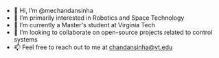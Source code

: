 - 👋 Hi, I’m @mechandansinha
- 👀 I’m primarily interested in Robotics and Space Technology
- 🌱 I’m currently a Master's student at Virginia Tech
- 💞️ I’m looking to collaborate on open-source projects related to control systems 
- 📫 Feel free to reach out to me at chandansinha@vt.edu

<!---
mechandansinha/mechandansinha is a ✨ special ✨ repository because its `README.md` (this file) appears on your GitHub profile.
You can click the Preview link to take a look at your changes.
--->
